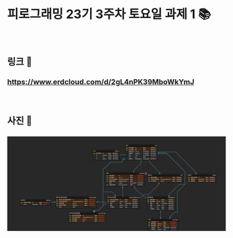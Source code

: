 # 피로그래밍 23기 3주차 토요일 과제 1 📚

<br>

## 링크 🚀

### https://www.erdcloud.com/d/2gL4nPK39MboWkYmJ

<br>

## 사진 📕

### ![ERD](image.png)
